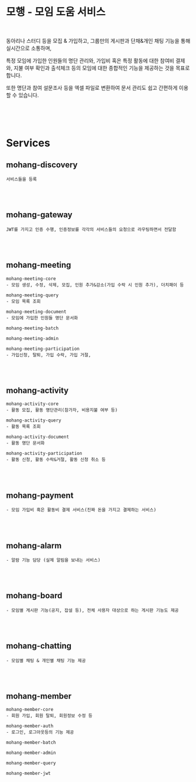 

# 모행 - 모임 도움 서비스

</br>

동아리나 스터디 등을 모집 & 가입하고, 그룹만의 게시판과 단채&개인 채팅 기능을 통해 실시간으로 소통하며,

특정 모임에 가입한 인원들의 명단 관리와, 가입비 혹은 특정 활동에 대한 참여비 결제와, 지불 여부 확인과 출석체크 등의 모임에 대한 종합적인 기능을 제공하는 것을 목표로 합니다.

또한 명단과 참여 설문조사 등을 엑셀 파일로 변환하여 문서 관리도 쉽고 간편하게 이용할 수 있습니다. 



</br>
</br>
</br>

# Services

## mohang-discovery
```
서비스들을 등록
```



</br>
</br>

## mohang-gateway
```
JWT를 가지고 인증 수행, 인증정보를 각각의 서비스들의 요청으로 라우팅하면서 전달함
```
	
</br>
</br>

## mohang-meeting 
```
mohang-meeting-core 
- 모임 생성, 수정, 삭제, 모집, 인원 추가&감소(가입 수락 시 인원 추가), 더치패이 등 

mohang-meeting-query 
- 모임 목록 조회
		
mohang-meeting-document
- 모임에 가입한 인원들 명단 문서화

mohang-meeting-batch

mohang-meeting-admin

mohang-meeting-participation
- 가입신청, 탈퇴, 가입 수락, 가입 거절,
```

</br>
</br>



## mohang-activity 
```
mohang-activity-core
- 활동 모집, 활동 명단관리(참가자, 비용지불 여부 등)

mohang-activity-query
- 활동 목록 조회
		
mohang-activity-document
- 활동 명단 문서화

mohang-activity-participation
- 활동 신청, 활동 수락&거절, 활동 신청 취소 등
```

</br>
</br>

## mohang-payment
```
- 모임 가입비 혹은 활동비 결제 서비스(진짜 돈을 가지고 결제하는 서비스)
```	
</br>
</br>

## mohang-alarm
```
- 알람 기능 담당 (실제 알림을 보내는 서비스)
```	
</br>
</br>

## mohang-board
```
- 모임별 게시판 기능(공지, 잡설 등), 전체 사용자 대상으로 하는 게시판 기능도 제공
```	
</br>
</br>

## mohang-chatting
```
- 모임별 채팅 & 개인별 채팅 기능 제공
```
	
</br>
</br>

## mohang-member
```
mohang-member-core
- 회원 가입, 회원 탈퇴, 회원정보 수정 등

mohang-member-auth
- 로그인, 로그아웃등의 기능 제공

mohang-member-batch

mohang-member-admin

mohang-member-query

mohang-member-jwt
```
</br></br></br>



